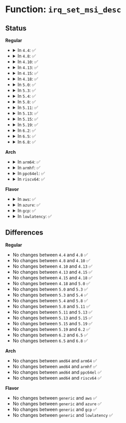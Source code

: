 # Function: <code>irq_set_msi_desc</code>

## Status
<b>Regular</b>
<ul>
<li>
<details>
<summary>In <code>4.4</code>: ✅</summary>

```c
int irq_set_msi_desc(unsigned int irq, struct msi_desc *entry);
```

**Collision:** Unique Global

**Inline:** No

**Transformation:** False

**Instances:**

```
In kernel/irq/chip.c (ffffffff810de110)
Location: kernel/irq/chip.c:136
Inline: False
Direct callers:
  - drivers/xen/events/events_base.c:xen_bind_pirq_msi_to_irq
  - drivers/xen/events/events_base.c:xen_bind_pirq_msi_to_irq
```
**Symbols:**

```
ffffffff810de110-ffffffff810de125: irq_set_msi_desc (STB_GLOBAL)
```
</details>
</li>
<li>
<details>
<summary>In <code>4.8</code>: ✅</summary>

```c
int irq_set_msi_desc(unsigned int irq, struct msi_desc *entry);
```

**Collision:** Unique Global

**Inline:** No

**Transformation:** False

**Instances:**

```
In kernel/irq/chip.c (ffffffff810e3a60)
Location: kernel/irq/chip.c:136
Inline: False
Direct callers:
  - drivers/xen/events/events_base.c:xen_bind_pirq_msi_to_irq
  - drivers/xen/events/events_base.c:xen_bind_pirq_msi_to_irq
```
**Symbols:**

```
ffffffff810e3a60-ffffffff810e3a75: irq_set_msi_desc (STB_GLOBAL)
```
</details>
</li>
<li>
<details>
<summary>In <code>4.10</code>: ✅</summary>

```c
int irq_set_msi_desc(unsigned int irq, struct msi_desc *entry);
```

**Collision:** Unique Global

**Inline:** No

**Transformation:** False

**Instances:**

```
In kernel/irq/chip.c (ffffffff810ea2b0)
Location: kernel/irq/chip.c:135
Inline: False
Direct callers:
  - drivers/xen/events/events_base.c:xen_bind_pirq_msi_to_irq
  - drivers/xen/events/events_base.c:xen_bind_pirq_msi_to_irq
```
**Symbols:**

```
ffffffff810ea2b0-ffffffff810ea2c5: irq_set_msi_desc (STB_GLOBAL)
```
</details>
</li>
<li>
<details>
<summary>In <code>4.13</code>: ✅</summary>

```c
int irq_set_msi_desc(unsigned int irq, struct msi_desc *entry);
```

**Collision:** Unique Global

**Inline:** No

**Transformation:** False

**Instances:**

```
In kernel/irq/chip.c (ffffffff810e98e0)
Location: kernel/irq/chip.c:135
Inline: False
Direct callers:
  - drivers/xen/events/events_base.c:xen_bind_pirq_msi_to_irq
  - drivers/xen/events/events_base.c:xen_bind_pirq_msi_to_irq
```
**Symbols:**

```
ffffffff810e98e0-ffffffff810e98f5: irq_set_msi_desc (STB_GLOBAL)
```
</details>
</li>
<li>
<details>
<summary>In <code>4.15</code>: ✅</summary>

```c
int irq_set_msi_desc(unsigned int irq, struct msi_desc *entry);
```

**Collision:** Unique Global

**Inline:** No

**Transformation:** False

**Instances:**

```
In kernel/irq/chip.c (ffffffff810f1d80)
Location: kernel/irq/chip.c:135
Inline: False
Direct callers:
  - drivers/xen/events/events_base.c:xen_bind_pirq_msi_to_irq
  - drivers/xen/events/events_base.c:xen_bind_pirq_msi_to_irq
```
**Symbols:**

```
ffffffff810f1d80-ffffffff810f1d95: irq_set_msi_desc (STB_GLOBAL)
```
</details>
</li>
<li>
<details>
<summary>In <code>4.18</code>: ✅</summary>

```c
int irq_set_msi_desc(unsigned int irq, struct msi_desc *entry);
```

**Collision:** Unique Global

**Inline:** No

**Transformation:** False

**Instances:**

```
In kernel/irq/chip.c (ffffffff810fa1c0)
Location: kernel/irq/chip.c:133
Inline: False
Direct callers:
  - drivers/xen/events/events_base.c:xen_bind_pirq_msi_to_irq
  - drivers/xen/events/events_base.c:xen_bind_pirq_msi_to_irq
```
**Symbols:**

```
ffffffff810fa1c0-ffffffff810fa1d5: irq_set_msi_desc (STB_GLOBAL)
```
</details>
</li>
<li>
<details>
<summary>In <code>5.0</code>: ✅</summary>

```c
int irq_set_msi_desc(unsigned int irq, struct msi_desc *entry);
```

**Collision:** Unique Global

**Inline:** No

**Transformation:** False

**Instances:**

```
In kernel/irq/chip.c (ffffffff81105980)
Location: kernel/irq/chip.c:133
Inline: False
Direct callers:
  - drivers/xen/events/events_base.c:xen_bind_pirq_msi_to_irq
  - drivers/xen/events/events_base.c:xen_bind_pirq_msi_to_irq
```
**Symbols:**

```
ffffffff81105980-ffffffff81105995: irq_set_msi_desc (STB_GLOBAL)
```
</details>
</li>
<li>
<details>
<summary>In <code>5.3</code>: ✅</summary>

```c
int irq_set_msi_desc(unsigned int irq, struct msi_desc *entry);
```

**Collision:** Unique Global

**Inline:** No

**Transformation:** False

**Instances:**

```
In kernel/irq/chip.c (ffffffff8110ee70)
Location: kernel/irq/chip.c:133
Inline: False
Direct callers:
  - drivers/xen/events/events_base.c:xen_bind_pirq_msi_to_irq
  - drivers/xen/events/events_base.c:xen_bind_pirq_msi_to_irq
```
**Symbols:**

```
ffffffff8110ee70-ffffffff8110ee85: irq_set_msi_desc (STB_GLOBAL)
```
</details>
</li>
<li>
<details>
<summary>In <code>5.4</code>: ✅</summary>

```c
int irq_set_msi_desc(unsigned int irq, struct msi_desc *entry);
```

**Collision:** Unique Global

**Inline:** No

**Transformation:** False

**Instances:**

```
In kernel/irq/chip.c (ffffffff8111b130)
Location: kernel/irq/chip.c:133
Inline: False
Direct callers:
  - drivers/xen/events/events_base.c:xen_bind_pirq_msi_to_irq
  - drivers/xen/events/events_base.c:xen_bind_pirq_msi_to_irq
```
**Symbols:**

```
ffffffff8111b130-ffffffff8111b145: irq_set_msi_desc (STB_GLOBAL)
```
</details>
</li>
<li>
<details>
<summary>In <code>5.8</code>: ✅</summary>

```c
int irq_set_msi_desc(unsigned int irq, struct msi_desc *entry);
```

**Collision:** Unique Global

**Inline:** No

**Transformation:** False

**Instances:**

```
In kernel/irq/chip.c (ffffffff811271d0)
Location: kernel/irq/chip.c:133
Inline: False
Direct callers:
  - drivers/xen/events/events_base.c:xen_bind_pirq_msi_to_irq
  - drivers/xen/events/events_base.c:xen_bind_pirq_msi_to_irq
```
**Symbols:**

```
ffffffff811271d0-ffffffff8112724d: irq_set_msi_desc (STB_GLOBAL)
```
</details>
</li>
<li>
<details>
<summary>In <code>5.11</code>: ✅</summary>

```c
int irq_set_msi_desc(unsigned int irq, struct msi_desc *entry);
```

**Collision:** Unique Global

**Inline:** No

**Transformation:** False

**Instances:**

```
In kernel/irq/chip.c (ffffffff81122dd0)
Location: kernel/irq/chip.c:133
Inline: False
Direct callers:
  - drivers/xen/events/events_base.c:xen_bind_pirq_msi_to_irq
  - drivers/xen/events/events_base.c:xen_bind_pirq_msi_to_irq
```
**Symbols:**

```
ffffffff81122dd0-ffffffff81122e4d: irq_set_msi_desc (STB_GLOBAL)
```
</details>
</li>
<li>
<details>
<summary>In <code>5.13</code>: ✅</summary>

```c
int irq_set_msi_desc(unsigned int irq, struct msi_desc *entry);
```

**Collision:** Unique Global

**Inline:** No

**Transformation:** False

**Instances:**

```
In kernel/irq/chip.c (ffffffff811230d0)
Location: kernel/irq/chip.c:133
Inline: False
Direct callers:
  - drivers/xen/events/events_base.c:xen_bind_pirq_msi_to_irq
  - drivers/xen/events/events_base.c:xen_bind_pirq_msi_to_irq
```
**Symbols:**

```
ffffffff811230d0-ffffffff8112314d: irq_set_msi_desc (STB_GLOBAL)
```
</details>
</li>
<li>
<details>
<summary>In <code>5.15</code>: ✅</summary>

```c
int irq_set_msi_desc(unsigned int irq, struct msi_desc *entry);
```

**Collision:** Unique Global

**Inline:** No

**Transformation:** False

**Instances:**

```
In kernel/irq/chip.c (ffffffff811436a0)
Location: kernel/irq/chip.c:133
Inline: False
Direct callers:
  - drivers/xen/events/events_base.c:xen_bind_pirq_msi_to_irq
  - drivers/xen/events/events_base.c:xen_bind_pirq_msi_to_irq
```
**Symbols:**

```
ffffffff811436a0-ffffffff8114371d: irq_set_msi_desc (STB_GLOBAL)
```
</details>
</li>
<li>
<details>
<summary>In <code>5.19</code>: ✅</summary>

```c
int irq_set_msi_desc(unsigned int irq, struct msi_desc *entry);
```

**Collision:** Unique Global

**Inline:** No

**Transformation:** False

**Instances:**

```
In kernel/irq/chip.c (ffffffff81167420)
Location: kernel/irq/chip.c:130
Inline: False
Direct callers:
  - kernel/irq/msi.c:msi_domain_populate_irqs
  - drivers/xen/events/events_base.c:xen_bind_pirq_msi_to_irq
  - drivers/xen/events/events_base.c:xen_bind_pirq_msi_to_irq
```
**Symbols:**

```
ffffffff81167420-ffffffff811674b0: irq_set_msi_desc (STB_GLOBAL)
```
</details>
</li>
<li>
<details>
<summary>In <code>6.2</code>: ✅</summary>

```c
int irq_set_msi_desc(unsigned int irq, struct msi_desc *entry);
```

**Collision:** Unique Global

**Inline:** No

**Transformation:** False

**Instances:**

```
In kernel/irq/chip.c (ffffffff8119b790)
Location: kernel/irq/chip.c:130
Inline: False
Direct callers:
  - kernel/irq/msi.c:msi_domain_populate_irqs
  - drivers/xen/events/events_base.c:xen_bind_pirq_msi_to_irq
  - drivers/xen/events/events_base.c:xen_bind_pirq_msi_to_irq
```
**Symbols:**

```
ffffffff8119b790-ffffffff8119b820: irq_set_msi_desc (STB_GLOBAL)
```
</details>
</li>
<li>
<details>
<summary>In <code>6.5</code>: ✅</summary>

```c
int irq_set_msi_desc(unsigned int irq, struct msi_desc *entry);
```

**Collision:** Unique Global

**Inline:** No

**Transformation:** False

**Instances:**

```
In kernel/irq/chip.c (ffffffff811ad5d0)
Location: kernel/irq/chip.c:130
Inline: False
Direct callers:
  - kernel/irq/msi.c:msi_domain_populate_irqs
  - drivers/xen/events/events_base.c:xen_bind_pirq_msi_to_irq
  - drivers/xen/events/events_base.c:xen_bind_pirq_msi_to_irq
```
**Symbols:**

```
ffffffff811ad5d0-ffffffff811ad660: irq_set_msi_desc (STB_GLOBAL)
```
</details>
</li>
<li>
<details>
<summary>In <code>6.8</code>: ✅</summary>

```c
int irq_set_msi_desc(unsigned int irq, struct msi_desc *entry);
```

**Collision:** Unique Global

**Inline:** No

**Transformation:** False

**Instances:**

```
In kernel/irq/chip.c (ffffffff811bd1d0)
Location: kernel/irq/chip.c:130
Inline: False
Direct callers:
  - kernel/irq/msi.c:msi_domain_populate_irqs
  - drivers/xen/events/events_base.c:xen_bind_pirq_msi_to_irq
  - drivers/xen/events/events_base.c:xen_bind_pirq_msi_to_irq
```
**Symbols:**

```
ffffffff811bd1d0-ffffffff811bd260: irq_set_msi_desc (STB_GLOBAL)
```
</details>
</li>
</ul>
<b>Arch</b>
<ul>
<li>
<details>
<summary>In <code>arm64</code>: ✅</summary>

```c
int irq_set_msi_desc(unsigned int irq, struct msi_desc *entry);
```

**Collision:** Unique Global

**Inline:** No

**Transformation:** False

**Instances:**

```
In kernel/irq/chip.c (ffff80001017f020)
Location: kernel/irq/chip.c:133
Inline: False
Direct callers:
  - drivers/pci/controller/pcie-rcar.c:rcar_msi_setup_irq
  - drivers/pci/controller/pcie-xilinx.c:xilinx_pcie_msi_setup_irq
  - drivers/xen/events/events_base.c:xen_bind_pirq_msi_to_irq
  - drivers/xen/events/events_base.c:xen_bind_pirq_msi_to_irq
```
**Symbols:**

```
ffff80001017f020-ffff80001017f058: irq_set_msi_desc (STB_GLOBAL)
```
</details>
</li>
<li>
<details>
<summary>In <code>armhf</code>: ✅</summary>

```c
int irq_set_msi_desc(unsigned int irq, struct msi_desc *entry);
```

**Collision:** Unique Global

**Inline:** No

**Transformation:** False

**Instances:**

```
In kernel/irq/chip.c (c03cf250)
Location: kernel/irq/chip.c:133
Inline: False
Direct callers:
  - drivers/pci/controller/pci-tegra.c:tegra_msi_setup_irq
  - drivers/pci/controller/pcie-rcar.c:rcar_msi_setup_irq
  - drivers/pci/controller/pcie-xilinx.c:xilinx_pcie_msi_setup_irq
```
**Symbols:**

```
c03cf250-c03cf274: irq_set_msi_desc (STB_GLOBAL)
```
</details>
</li>
<li>
<details>
<summary>In <code>ppc64el</code>: ✅</summary>

```c
int irq_set_msi_desc(unsigned int irq, struct msi_desc *entry);
```

**Collision:** Unique Global

**Inline:** No

**Transformation:** False

**Instances:**

```
In kernel/irq/chip.c (c0000000001d9930)
Location: kernel/irq/chip.c:133
Inline: False
Direct callers:
  - arch/powerpc/sysdev/mpic_u3msi.c:u3msi_setup_msi_irqs
  - arch/powerpc/sysdev/mpic_u3msi.c:u3msi_teardown_msi_irqs
  - arch/powerpc/platforms/powernv/pci.c:pnv_teardown_msi_irqs
  - arch/powerpc/platforms/powernv/pci.c:pnv_setup_msi_irqs
  - arch/powerpc/platforms/pseries/msi.c:rtas_teardown_msi_irqs
  - drivers/pci/controller/pcie-xilinx.c:xilinx_pcie_msi_setup_irq
```
**Symbols:**

```
c0000000001d9930-c0000000001d994c: irq_set_msi_desc (STB_GLOBAL)
```
</details>
</li>
<li>
<details>
<summary>In <code>riscv64</code>: ✅</summary>

```c
int irq_set_msi_desc(unsigned int irq, struct msi_desc *entry);
```

**Collision:** Unique Global

**Inline:** No

**Transformation:** False

**Instances:**

```
In kernel/irq/chip.c (ffffffe000117608)
Location: kernel/irq/chip.c:133
Inline: False
Direct callers:
  - drivers/pci/controller/pcie-xilinx.c:xilinx_pcie_msi_setup_irq
```
**Symbols:**

```
ffffffe000117608-ffffffe00011763c: irq_set_msi_desc (STB_GLOBAL)
```
</details>
</li>
</ul>
<b>Flavor</b>
<ul>
<li>
<details>
<summary>In <code>aws</code>: ✅</summary>

```c
int irq_set_msi_desc(unsigned int irq, struct msi_desc *entry);
```

**Collision:** Unique Global

**Inline:** No

**Transformation:** False

**Instances:**

```
In kernel/irq/chip.c (ffffffff81113710)
Location: kernel/irq/chip.c:133
Inline: False
Direct callers:
  - drivers/xen/events/events_base.c:xen_bind_pirq_msi_to_irq
  - drivers/xen/events/events_base.c:xen_bind_pirq_msi_to_irq
```
**Symbols:**

```
ffffffff81113710-ffffffff81113725: irq_set_msi_desc (STB_GLOBAL)
```
</details>
</li>
<li>
<details>
<summary>In <code>azure</code>: ✅</summary>

```c
int irq_set_msi_desc(unsigned int irq, struct msi_desc *entry);
```

**Collision:** Unique Global

**Inline:** No

**Transformation:** False

**Instances:**

```
In kernel/irq/chip.c (ffffffff81104420)
Location: kernel/irq/chip.c:133
Inline: False
```
**Symbols:**

```
ffffffff81104420-ffffffff81104435: irq_set_msi_desc (STB_GLOBAL)
```
</details>
</li>
<li>
<details>
<summary>In <code>gcp</code>: ✅</summary>

```c
int irq_set_msi_desc(unsigned int irq, struct msi_desc *entry);
```

**Collision:** Unique Global

**Inline:** No

**Transformation:** False

**Instances:**

```
In kernel/irq/chip.c (ffffffff81111600)
Location: kernel/irq/chip.c:133
Inline: False
Direct callers:
  - drivers/xen/events/events_base.c:xen_bind_pirq_msi_to_irq
  - drivers/xen/events/events_base.c:xen_bind_pirq_msi_to_irq
```
**Symbols:**

```
ffffffff81111600-ffffffff81111615: irq_set_msi_desc (STB_GLOBAL)
```
</details>
</li>
<li>
<details>
<summary>In <code>lowlatency</code>: ✅</summary>

```c
int irq_set_msi_desc(unsigned int irq, struct msi_desc *entry);
```

**Collision:** Unique Global

**Inline:** No

**Transformation:** False

**Instances:**

```
In kernel/irq/chip.c (ffffffff8111cbc0)
Location: kernel/irq/chip.c:133
Inline: False
Direct callers:
  - drivers/xen/events/events_base.c:xen_bind_pirq_msi_to_irq
  - drivers/xen/events/events_base.c:xen_bind_pirq_msi_to_irq
```
**Symbols:**

```
ffffffff8111cbc0-ffffffff8111cbd5: irq_set_msi_desc (STB_GLOBAL)
```
</details>
</li>
</ul>

## Differences
<b>Regular</b>
<ul>
<li>
No changes between <code>4.4</code> and <code>4.8</code> ✅
</li>
<li>
No changes between <code>4.8</code> and <code>4.10</code> ✅
</li>
<li>
No changes between <code>4.10</code> and <code>4.13</code> ✅
</li>
<li>
No changes between <code>4.13</code> and <code>4.15</code> ✅
</li>
<li>
No changes between <code>4.15</code> and <code>4.18</code> ✅
</li>
<li>
No changes between <code>4.18</code> and <code>5.0</code> ✅
</li>
<li>
No changes between <code>5.0</code> and <code>5.3</code> ✅
</li>
<li>
No changes between <code>5.3</code> and <code>5.4</code> ✅
</li>
<li>
No changes between <code>5.4</code> and <code>5.8</code> ✅
</li>
<li>
No changes between <code>5.8</code> and <code>5.11</code> ✅
</li>
<li>
No changes between <code>5.11</code> and <code>5.13</code> ✅
</li>
<li>
No changes between <code>5.13</code> and <code>5.15</code> ✅
</li>
<li>
No changes between <code>5.15</code> and <code>5.19</code> ✅
</li>
<li>
No changes between <code>5.19</code> and <code>6.2</code> ✅
</li>
<li>
No changes between <code>6.2</code> and <code>6.5</code> ✅
</li>
<li>
No changes between <code>6.5</code> and <code>6.8</code> ✅
</li>
</ul>
<b>Arch</b>
<ul>
<li>
No changes between <code>amd64</code> and <code>arm64</code> ✅
</li>
<li>
No changes between <code>amd64</code> and <code>armhf</code> ✅
</li>
<li>
No changes between <code>amd64</code> and <code>ppc64el</code> ✅
</li>
<li>
No changes between <code>amd64</code> and <code>riscv64</code> ✅
</li>
</ul>
<b>Flavor</b>
<ul>
<li>
No changes between <code>generic</code> and <code>aws</code> ✅
</li>
<li>
No changes between <code>generic</code> and <code>azure</code> ✅
</li>
<li>
No changes between <code>generic</code> and <code>gcp</code> ✅
</li>
<li>
No changes between <code>generic</code> and <code>lowlatency</code> ✅
</li>
</ul>
